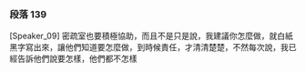 ### 段落 139

[Speaker_09] 密疏室也要積極協助，而且不是只是說，我建議你怎麼做，就白紙黑字寫出來，讓他們知道要怎麼做，到時候責任，才清清楚楚，不然每次說，我已經告訴他們說要怎樣，他們都不怎樣